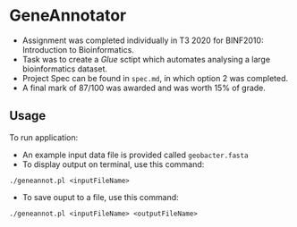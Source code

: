 # GeneAnnotator

- Assignment was completed individually in T3 2020 for BINF2010: Introduction to Bioinformatics.
- Task was to create a _Glue_ sctipt which automates analysing a large bioinformatics dataset.
- Project Spec can be found in `spec.md`, in which option 2 was completed.
- A final mark of 87/100 was awarded and was worth 15% of grade.

## Usage

To run application:
- An example input data file is provided called `geobacter.fasta`
- To display output on terminal, use this command: 

```
./geneannot.pl <inputFileName>
```

- To save ouput to a file, use this command: 

```
./geneannot.pl <inputFileName> <outputFileName>
```
